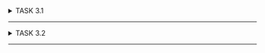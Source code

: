<details><summary>TASK 3.1</summary>
  
PACKET TRACER  
  
**Ping** computers inside *"Enterprise"* network:  
![Ping Enterprise](screenshots/ping_enterprise.png)  
**Ping** servers inside *"Data Center"* network:  
![Ping Data Center](screenshots/ping_data_center.png)  
**Ping** PC and **router** inside *"Home Office"* network:  
![Ping Home Office](screenshots/ping_home_office.png)  
***TASK 3.1*** Result:  
![TASK 3.1 Result](screenshots/task3.1_result.png)  
  
WIRESHARK  
  
*TCP-segment*:  
![TCP-segment](screenshots/tcp_segment.png)  
TCP layer *headings*:  
![Layers headings](screenshots/layer_headings.png)  
1. Physical layer  
2. Channel layer  
3. Network layer  
4. Transport layer  

When you **click on a line**, the heading of the corresponding layer is highlighted: 
  
***Physical*** layer:  
![Physical layer](screenshots/physical_layer.png)  
***Data link*** layer:  
![Data link layer](screenshots/data_link_layer.png)  
***Network*** layer:  
![Network layer](screenshots/network_layer.png)  
***Transport*** layer:  
![Transport layer](screenshots/transport_layer.png)  
  
*Source IPv4* address:  188.130.138.197  
*Destination IPv4* address: 192.168.1.3  
Source *port*: 443  
Destination *port*: 63095  
Source *MAC-address*: 14:4d:67:31:00:1c  
Destination *MAC-address*: 6c:6a:77:8b:f1:3c  
</details>
  
----------
  
<details><summary>TASK 3.2</summary>
  
*Ping* computer *gateway*:  
![Ping comuters gateway](screenshots/ping_computers_gateway.png)  
Check connection inside **Data Center**:  
![Ping servers](screenshots/ping_servers.png)  
***Tracert*** servers:  
![Tracert servers](screenshots/tracert_servers.png)  
*Change mask* and then **check connection**:  
![Change mask, check connection](screenshots/change_mask_ping_server.png)  
Configure ***VLAN***:  
![Configure VLAN](screenshots/configure_vlan.png)  
*Check connection* after **changing VLAN**:  
![Change VLAN and ping](screenshots/change_vlan_ping_server.png)  
Work with CLI in Route 3:  
![Work with CLI](screenshots/route_cli.png)  
*Check connection* after **configuring in CLI**:  
![After confg. in CLI](screenshots/cli_ping.png)  
***TASK 3.2*** Result:  
![TASK 3.2 Result](screenshots/task3.2_result.png) 
  
</details>
  
----------
  









